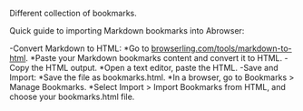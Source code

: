 Different collection of bookmarks.

Quick guide to importing Markdown bookmarks into Abrowser:

-Convert Markdown to HTML:
*Go to [browserling.com/tools/markdown-to-html](https://www.browserling.com/tools/markdown-to-html).
*Paste your Markdown bookmarks content and convert it to HTML.
-Copy the HTML output.
*Open a text editor, paste the HTML.
-Save and Import:
*Save the file as bookmarks.html.
*In a browser, go to Bookmarks > Manage Bookmarks.
*Select Import > Import Bookmarks from HTML, and choose your bookmarks.html file.
